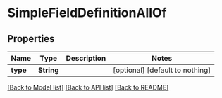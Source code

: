 # SimpleFieldDefinitionAllOf


## Properties
Name | Type | Description | Notes
------------ | ------------- | ------------- | -------------
**type** | **String** |  | [optional] [default to nothing]


[[Back to Model list]](../README.md#models) [[Back to API list]](../README.md#api-endpoints) [[Back to README]](../README.md)


